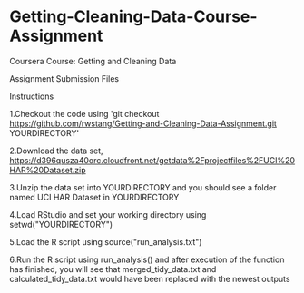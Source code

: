 # Getting-Cleaning-Data-Course-Assignment

Coursera Course: Getting and Cleaning Data

Assignment Submission Files




Instructions

1.Checkout the code using 'git checkout https://github.com/rwstang/Getting-and-Cleaning-Data-Assignment.git YOURDIRECTORY'


2.Download the data set, https://d396qusza40orc.cloudfront.net/getdata%2Fprojectfiles%2FUCI%20HAR%20Dataset.zip


3.Unzip the data set into YOURDIRECTORY and you should see a folder named UCI HAR Dataset in YOURDIRECTORY


4.Load RStudio and set your working directory using setwd("YOURDIRECTORY")


5.Load the R script using source("run_analysis.txt")


6.Run the R script using run_analysis() and after execution of the function has finished, you will see that merged_tidy_data.txt and calculated_tidy_data.txt would have been replaced with the newest outputs

